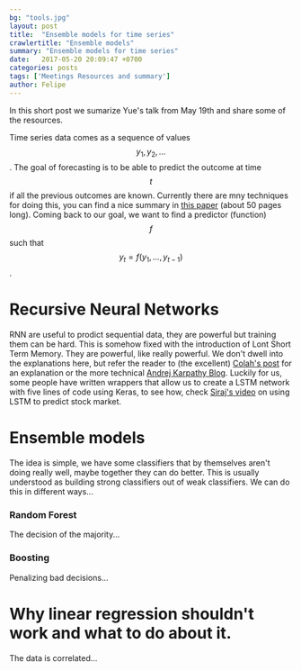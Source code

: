```yaml
---
bg: "tools.jpg"
layout: post
title:  "Ensemble models for time series"
crawlertitle: "Ensemble models"
summary: "Ensemble models for time series"
date:   2017-05-20 20:09:47 +0700
categories: posts
tags: ['Meetings Resources and summary']
author: Felipe
---
```


In this short post we sumarize Yue's talk from May 19th and share some of the resources.

Time series data comes as a sequence of values $$y_1,y_2,\ldots$$. The goal of forecasting is to be able to predict the outcome at time $$t$$ if all the previous outcomes are known. Currently there are mny techniques for doing this, you can find a nice summary in [this paper](link) (about 50 pages long). Coming back to our goal, we want to find a predictor (function) $$f$$ such that $$y_t=f(y_1,\ldots,y_{t-1})$$.

# Recursive Neural Networks 

RNN are useful to prodict sequential data, they are powerful but training them can be hard. This is somehow fixed with the introduction of Lont Short Term Memory. They are powerful, like really powerful. We don't dwell into the explanations here, but refer the reader to (the excellent) [Colah's post](http://colah.github.io/posts/2015-08-Understanding-LSTMs/) for an explanation or the more technical [Andrej Karpathy Blog](http://karpathy.github.io/2015/05/21/rnn-effectiveness/). Luckily for us, some people have written wrappers that allow us to create a LSTM network with five lines of code using Keras, to see how, check [Siraj's video](https://youtu.be/ftMq5ps503w) on using LSTM to predict stock market. 

# Ensemble models

The idea is simple, we have some classifiers that by themselves aren't doing really well, maybe together they can do better. This is usually understood as building strong classifiers out of weak classifiers. We can do this in different ways...

### Random Forest

The decision of the majority...

### Boosting

Penalizing bad decisions...


# Why linear regression shouldn't work and what to do about it.

The data is correlated... 



